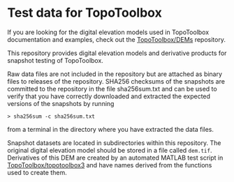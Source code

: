 # Test data for TopoToolbox

If you are looking for the digital elevation models used in TopoToolbox documentation and examples, check out the [TopoToolbox/DEMs](https://github.com/TopoToolbox/DEMs) repository.

This repository provides digital elevation models and derivative products for snapshot testing of TopoToolbox.

Raw data files are not included in the repository but are attached as binary files to releases of the repository. SHA256 checksums of the snapshots are committed to the repository in the file sha256sum.txt and can be used to verify that you have correctly downloaded and extracted the expected versions of the snapshots by running

```
> sha256sum -c sha256sum.txt
```

from a terminal in the directory where you have extracted the data files.

Snapshot datasets are located in subdirectories within this repository. The original digital elevation model should be stored in a file called `dem.tif`. Derivatives of this DEM are created by an automated MATLAB test script in [TopoToolbox/topotoolbox3](https://github.com/TopoToolbox/topotoolbox3) and have names derived from the functions used to create them.
